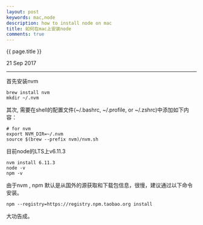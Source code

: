 ```yaml
---
layout: post
keywords: mac,node
description: how to install node on mac
title: 如何在mac上安装node
comments: true
---
```


{{ page.title }}
<p class="meta">21 Sep 2017</p>
<hr>

首先安装nvm

```
brew install nvm
mkdir ~/.nvm
```

其次, 需要在shell的配置文件(~/.bashrc, ~/.profile, or ~/.zshrc)中添加如下内容：


```
# for nvm
export NVM_DIR=~/.nvm
source $(brew --prefix nvm)/nvm.sh
```

目前node的LTS上v6.11.3
```
nvm install 6.11.3
node -v
npm -v
```

由于nvm , npm 默认是从国外的源获取和下载包信息，很慢，建议通过以下命令安装。
```
npm --registry=https://registry.npm.taobao.org install
```

大功告成。